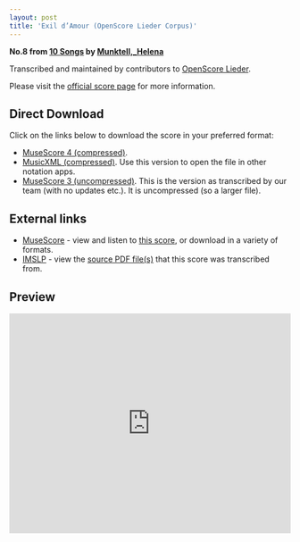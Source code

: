 ```yaml
---
layout: post
title: 'Exil d’Amour (OpenScore Lieder Corpus)'
---
```


__No.8 from [10 Songs](https://fourscoreandmore.org/openscore/lieder/Munktell%2C_Helena/10_Songs/) by [Munktell,_Helena](https://fourscoreandmore.org/openscore/lieder/Munktell%2C_Helena)__

Transcribed and maintained by contributors to [OpenScore Lieder].

Please visit the [official score page] for more information.

[official score page]: https://musescore.com/openscore-lieder-corpus/scores/6656152
[OpenScore Lieder]: https://musescore.com/openscore-lieder-corpus

## Direct Download

Click on the links below to download the score in your preferred format:
- [MuseScore 4 (compressed)](https://fourscoreandmore.org/openscore/lieder/Munktell%2C_Helena/10_Songs/08_Exil_d%E2%80%99Amour.mscz).
- [MusicXML (compressed)](https://fourscoreandmore.org/openscore/lieder/Munktell%2C_Helena/10_Songs/08_Exil_d%E2%80%99Amour.mxl). Use this version to open the file in other notation apps.
- [MuseScore 3 (uncompressed)](https://raw.githubusercontent.com/OpenScore/Lieder/refs/heads/main/scores/Munktell%2C_Helena/10_Songs/08_Exil_d%E2%80%99Amour/lc6656152.mscx). This is the version as transcribed by our team (with no updates etc.). It is uncompressed (so a larger file).

## External links

- [MuseScore] - view and listen to [this score][MuseScore], or download in a variety of formats.
- [IMSLP] - view the [source PDF file(s)][IMSLP] that this score was transcribed from.

[MuseScore]: https://musescore.com/score/6656152
[IMSLP]: https://imslp.org/wiki/Special:ReverseLookup/434307

## Preview

<iframe width="100%" height="394" src="https://musescore.com/openscore-lieder-corpus/scores/6656152/embed" frameborder="0" allowfullscreen allow="autoplay; fullscreen"></iframe>
